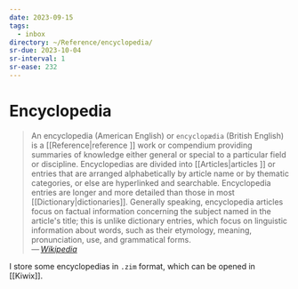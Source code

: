 ```yaml
---
date: 2023-09-15
tags:
  - inbox
directory: ~/Reference/encyclopedia/
sr-due: 2023-10-04
sr-interval: 1
sr-ease: 232
---
```


# Encyclopedia

> An encyclopedia (American English) or `encyclopædia` (British English) is a
> [[Reference|reference ]] work or compendium providing summaries of knowledge
> either general or special to a particular field or discipline. Encyclopedias
> are divided into [[Articles|articles ]] or entries that are arranged
> alphabetically by article name or by thematic categories, or else are
> hyperlinked and searchable. Encyclopedia entries are longer and more detailed
> than those in most [[Dictionary|dictionaries]]. Generally speaking,
> encyclopedia articles focus on factual information concerning the subject
> named in the article's title; this is unlike dictionary entries, which focus
> on linguistic information about words, such as their etymology, meaning,
> pronunciation, use, and grammatical forms.\
> — <cite>[Wikipedia](https://en.wikipedia.org/wiki/Encyclopedia)</cite>

I store some encyclopedias in `.zim` format, which can be opened in [[Kiwix]].
